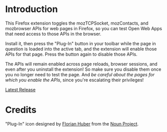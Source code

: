 Introduction
============

This Firefox extension toggles the mozTCPSocket, mozContacts, and mozbrowser
APIs for web pages in Firefox, so you can test Open Web Apps that need access
to those APIs in the browser.

Install it, then press the "Plug-In" button in your toolbar while the page
in question is loaded into the active tab, and the extension will enable
those APIs for that page.  Press the button again to disable those APIs.

The APIs will remain enabled across page reloads, browser sessions, and even
after you uninstall the extension! So make sure you disable them once you
no longer need to test the page. And *be careful about the pages for which
you enable the APIs*, since you're escalating their privileges!

<a href="https://github.com/mykmelez/tcpsocketpup/releases/latest">Latest Release</a>

Credits
=======

"Plug-In" icon designed by
<a href="http://www.thenounproject.com/itshorty">Florian Huber</a>
from the <a href="http://www.thenounproject.com">Noun Project</a>.
